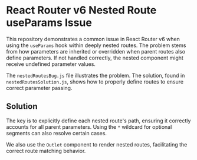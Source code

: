 # React Router v6 Nested Route useParams Issue

This repository demonstrates a common issue in React Router v6 when using the `useParams` hook within deeply nested routes.  The problem stems from how parameters are inherited or overridden when parent routes also define parameters.  If not handled correctly, the nested component might receive undefined parameter values.

The `nestedRoutesBug.js` file illustrates the problem.  The solution, found in `nestedRoutesSolution.js`, shows how to properly define routes to ensure correct parameter passing.

## Solution

The key is to explicitly define each nested route's path, ensuring it correctly accounts for all parent parameters. Using the `*` wildcard for optional segments can also resolve certain cases. 

We also use the `Outlet` component to render nested routes, facilitating the correct route matching behavior.